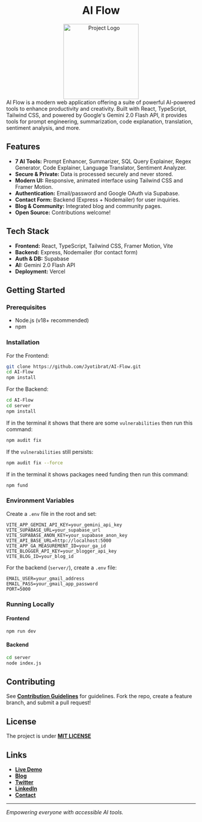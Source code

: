 <h1 align="center">
AI Flow
</h1>

<div align="center">
    <img src="../public/logo.ico" alt="Project Logo" width="200">
</div>
AI Flow is a modern web application offering a suite of powerful AI-powered tools to enhance productivity and creativity. Built with React, TypeScript, Tailwind CSS, and powered by Google's Gemini 2.0 Flash API, it provides tools for prompt engineering, summarization, code explanation, translation, sentiment analysis, and more.

## Features

- **7 AI Tools:** Prompt Enhancer, Summarizer, SQL Query Explainer, Regex Generator, Code Explainer, Language Translator, Sentiment Analyzer.
- **Secure & Private:** Data is processed securely and never stored.
- **Modern UI:** Responsive, animated interface using Tailwind CSS and Framer Motion.
- **Authentication:** Email/password and Google OAuth via Supabase.
- **Contact Form:** Backend (Express + Nodemailer) for user inquiries.
- **Blog & Community:** Integrated blog and community pages.
- **Open Source:** Contributions welcome!

## Tech Stack

- **Frontend:** React, TypeScript, Tailwind CSS, Framer Motion, Vite
- **Backend:** Express, Nodemailer (for contact form)
- **Auth & DB:** Supabase
- **AI:** Gemini 2.0 Flash API
- **Deployment:** Vercel

## Getting Started

### Prerequisites

- Node.js (v18+ recommended)
- npm

### Installation

For the Frontend:

```sh
git clone https://github.com/Jyotibrat/AI-Flow.git
cd AI-Flow
npm install
```

For the Backend:

```sh
cd AI-Flow
cd server
npm install
```

If in the terminal it shows that there are some `vulnerabilities` then run this command:

```sh
npm audit fix
```

If the `vulnerabilities` still persists:

```sh
npm audit fix --force
```

If in the terminal it shows packages need funding then run this command:

```sh
npm fund
```

### Environment Variables

Create a `.env` file in the root and set:

```
VITE_APP_GEMINI_API_KEY=your_gemini_api_key
VITE_SUPABASE_URL=your_supabase_url
VITE_SUPABASE_ANON_KEY=your_supabase_anon_key
VITE_API_BASE_URL=http://localhost:5000
VITE_APP_GA_MEASUREMENT_ID=your_ga_id
VITE_BLOGGER_API_KEY=your_blogger_api_key
VITE_BLOG_ID=your_blog_id
```

For the backend (`server/`), create a `.env` file:

```
EMAIL_USER=your_gmail_address
EMAIL_PASS=your_gmail_app_password
PORT=5000
```

### Running Locally

#### Frontend

```sh
npm run dev
```

#### Backend

```sh
cd server
node index.js
```

## Contributing

See [**Contribution Guidelines**](https://ai-flow-gssoc.vercel.app/contribute) for guidelines. Fork the repo, create a feature branch, and submit a pull request!

## License

The project is under [**MIT LICENSE**](LICENSE)

## Links

- [**Live Demo**](https://ai-flow-gssoc.vercel.app)
- [**Blog**](https://ai-flow-gssoc.vercel.app/blog)
- [**Twitter**](https://x.com/B_Jyotibrat)
- [**LinkedIn**](https://www.linkedin.com/in/bindupautra-jyotibrat)
- [**Contact**](mailto:bjyotibrat@gmail.com)

---

*Empowering everyone with accessible AI tools.*